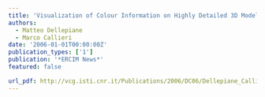 ```yaml
---
title: 'Visualization of Colour Information on Highly Detailed 3D Models'
authors:
  - Matteo Dellepiane
  - Marco Callieri
date: '2006-01-01T00:00:00Z'
publication_types: ['1']
publication: '*ERCIM News*'
featured: false

url_pdf: http://vcg.isti.cnr.it/Publications/2006/DC06/Dellepiane_Callieri_Visualization_of_colour.pdf
---
```

